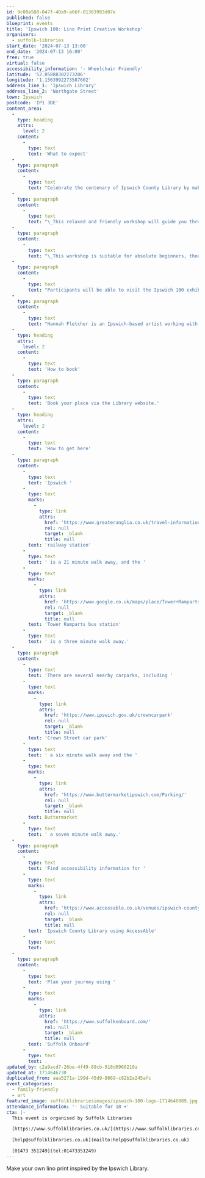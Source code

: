 ```yaml
---
id: 9c00a588-047f-40a9-a66f-81363983d07e
published: false
blueprint: events
title: 'Ipswich 100: Lino Print Creative Workshop'
organisers:
  - suffolk-libraries
start_date: '2024-07-13 13:00'
end_date: '2024-07-13 16:00'
free: true
virtual: false
accessibility_information: '- Wheelchair Friendly'
latitude: '52.05888302273206'
longitude: '1.1563992273587602'
address_line_1: 'Ipswich Library'
address_line_2: 'Northgate Street'
town: Ipswich
postcode: 'IP1 3DE'
content_area:
  -
    type: heading
    attrs:
      level: 2
    content:
      -
        type: text
        text: 'What to expect'
  -
    type: paragraph
    content:
      -
        type: text
        text: "Celebrate the centenary of Ipswich County Library by making your own lino prints inspired by the beautiful stonework that frames the library’s Northgate Street entrance. With owls, mice, lions, boats, the Ipswich coat of arms and Neptune’s horses all present in the ornate entranceway there is lots of inspiration to choose from!\_"
  -
    type: paragraph
    content:
      -
        type: text
        text: "\_This relaxed and friendly workshop will guide you through each step of the lino printing process: from drawing and carving your design into lino, through to hand pressing a series of your own prints to take away and treasure.\_"
  -
    type: paragraph
    content:
      -
        type: text
        text: "\_This workshop is suitable for absolute beginners, though anyone with prior lino printing experience is very welcome to join.\_\_"
  -
    type: paragraph
    content:
      -
        type: text
        text: "Participants will be able to visit the Ipswich 100 exhibition, and at the end of the workshop can decided to take their print home or contribute it to make up part of the display.\_"
  -
    type: paragraph
    content:
      -
        type: text
        text: "Hannah Fletcher is an Ipswich-based artist working with visual mediums around themes of place, environment and conservation. For the past five years, Hannah has been producing relief prints, gouache painting and ceramics under the name White Rabbit Black Cat co, and is passionate about making conservation and the arts accessible to all.\_"
  -
    type: heading
    attrs:
      level: 2
    content:
      -
        type: text
        text: 'How to book'
  -
    type: paragraph
    content:
      -
        type: text
        text: 'Book your place via the Library website.'
  -
    type: heading
    attrs:
      level: 2
    content:
      -
        type: text
        text: 'How to get here'
  -
    type: paragraph
    content:
      -
        type: text
        text: 'Ipswich '
      -
        type: text
        marks:
          -
            type: link
            attrs:
              href: 'https://www.greateranglia.co.uk/travel-information/station-information/ips'
              rel: null
              target: _blank
              title: null
        text: 'railway station'
      -
        type: text
        text: ' is a 21 minute walk away, and the '
      -
        type: text
        marks:
          -
            type: link
            attrs:
              href: 'https://www.google.co.uk/maps/place/Tower+Ramparts+bus+station/@52.0590456,1.1530657,17z/data=!4m23!1m16!4m15!1m6!1m2!1s0x47d9a1d34396d717:0xe270c06e32b8a13f!2sTower+Ramparts+bus+station,+Ipswich!2m2!1d1.154715!2d52.059341!1m6!1m2!1s0x47d9a1d4b1ce6d1f:0xd66f77daa10f45b6!2sCounty+Library,+Northgate+St,+Ipswich+IP1+3DE!2m2!1d1.1565145!2d52.0587199!3e2!3m5!1s0x47d9a1d34396d717:0xe270c06e32b8a13f!8m2!3d52.059341!4d1.154715!16s%2Fg%2F1q67cvcv8?entry=ttu'
              rel: null
              target: _blank
              title: null
        text: 'Tower Ramparts bus station'
      -
        type: text
        text: ' is a three minute walk away.'
  -
    type: paragraph
    content:
      -
        type: text
        text: 'There are several nearby carparks, including '
      -
        type: text
        marks:
          -
            type: link
            attrs:
              href: 'https://www.ipswich.gov.uk/crowncarpark'
              rel: null
              target: _blank
              title: null
        text: 'Crown Street car park'
      -
        type: text
        text: ' a six minute walk away and the '
      -
        type: text
        marks:
          -
            type: link
            attrs:
              href: 'https://www.buttermarketipswich.com/Parking/'
              rel: null
              target: _blank
              title: null
        text: Buttermarket
      -
        type: text
        text: ' a seven minute walk away.'
  -
    type: paragraph
    content:
      -
        type: text
        text: 'Find accessibility information for '
      -
        type: text
        marks:
          -
            type: link
            attrs:
              href: 'https://www.accessable.co.uk/venues/ipswich-county-library'
              rel: null
              target: _blank
              title: null
        text: 'Ipswich County Library using AccessAble'
      -
        type: text
        text: .
  -
    type: paragraph
    content:
      -
        type: text
        text: 'Plan your journey using '
      -
        type: text
        marks:
          -
            type: link
            attrs:
              href: 'https://www.suffolkonboard.com/'
              rel: null
              target: _blank
              title: null
        text: 'Suffolk Onboard'
      -
        type: text
        text: .
updated_by: c2a9acd7-26be-4f49-89cb-918d0960210a
updated_at: 1714646730
duplicated_from: aaa5271a-199d-45d9-8669-c82b2a245afc
event_categories:
  - family-friendly
  - art
featured_image: suffolklibrariesimages/ipswich-100-logo-1714646089.jpg
attendance_information: '- Suitable for 18 +'
cta: |-
  This event is organised by Suffolk Libraries

  [https://www.suffolklibraries.co.uk/](https://www.suffolklibraries.co.uk/) 

  [help@suffolklibraries.co.uk](mailto:help@suffolklibraries.co.uk)

  [01473 351249](tel:01473351249)
---
```

Make your own lino print inspired by the Ipswich Library.